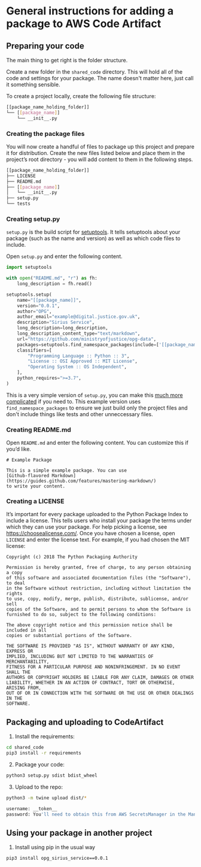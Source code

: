 # General instructions for adding a package to AWS Code Artifact

## Preparing your code

The main thing to get right is the folder structure.

Create a new folder in the `shared_code` directory. This will hold all of the code and settings for your package. The name doesn't matter here, just call it something sensible.

To create a project locally, create the following file structure:

```bash
[[package_name_holding_folder]]
└── [[package_name]]
    └── __init__.py
```

### Creating the package files

You will now create a handful of files to package up this project and prepare it for distribution. Create the new files listed below and place them in the project’s root directory - you will add content to them in the following steps.

```bash
[[package_name_holding_folder]]
├── LICENSE
├── README.md
├── [[package_name]]
│   └── __init__.py
├── setup.py
└── tests
```

### Creating setup.py

`setup.py` is the build script for [setuptools](https://packaging.python.org/key_projects/#setuptools). It tells setuptools about your package (such as the name and version) as well as which code files to include.

Open `setup.py` and enter the following content.

```python
import setuptools

with open("README.md", "r") as fh:
    long_description = fh.read()

setuptools.setup(
    name="[[package_name]]",
    version="0.0.1",
    author="OPG",
    author_email="example@digital.justice.gov.uk",
    description="Sirius Service",
    long_description=long_description,
    long_description_content_type="text/markdown",
    url="https://github.com/ministryofjustice/opg-data",
    packages=setuptools.find_namespace_packages(include=['[[package_name]]']),
    classifiers=[
        "Programming Language :: Python :: 3",
        "License :: OSI Approved :: MIT License",
        "Operating System :: OS Independent",
    ],
    python_requires=">=3.7",
)

```

This is a very simple version of `setup.py`, you can make this [much more complicated](https://packaging.python.org/guides/distributing-packages-using-setuptools/#setup-py) if you need to. This example version uses `find_namespace_packages` to ensure we just build only the project files and don't include things like tests and other unneccessary files.

### Creating README.md

Open `README.md` and enter the following content. You can customize this if you’d like.

```
# Example Package

This is a simple example package. You can use
[Github-flavored Markdown](https://guides.github.com/features/mastering-markdown/)
to write your content.
```

### Creating a LICENSE

It’s important for every package uploaded to the Python Package Index to include a license. This tells users who install your package the terms under which they can use your package. For help picking a license, see https://choosealicense.com/. Once you have chosen a license, open `LICENSE` and enter the license text. For example, if you had chosen the MIT license:

```
Copyright (c) 2018 The Python Packaging Authority

Permission is hereby granted, free of charge, to any person obtaining a copy
of this software and associated documentation files (the "Software"), to deal
in the Software without restriction, including without limitation the rights
to use, copy, modify, merge, publish, distribute, sublicense, and/or sell
copies of the Software, and to permit persons to whom the Software is
furnished to do so, subject to the following conditions:

The above copyright notice and this permission notice shall be included in all
copies or substantial portions of the Software.

THE SOFTWARE IS PROVIDED "AS IS", WITHOUT WARRANTY OF ANY KIND, EXPRESS OR
IMPLIED, INCLUDING BUT NOT LIMITED TO THE WARRANTIES OF MERCHANTABILITY,
FITNESS FOR A PARTICULAR PURPOSE AND NONINFRINGEMENT. IN NO EVENT SHALL THE
AUTHORS OR COPYRIGHT HOLDERS BE LIABLE FOR ANY CLAIM, DAMAGES OR OTHER
LIABILITY, WHETHER IN AN ACTION OF CONTRACT, TORT OR OTHERWISE, ARISING FROM,
OUT OF OR IN CONNECTION WITH THE SOFTWARE OR THE USE OR OTHER DEALINGS IN THE
SOFTWARE.
```

## Packaging and uploading to CodeArtifact

1. Install the requirements:

```bash
cd shared_code
pip3 install -r requirements
```

2. Package your code:

```bash
python3 setup.py sdist bdist_wheel
```

3. Upload to the repo:

```bash
python3 -m twine upload dist/*

username: __token__
password: You'll need to obtain this from AWS SecretsManager in the Management Account.
```

## Using your package in another project

1. Install using pip in the usual way

```
pip3 install opg_sirius_service==0.0.1
```

